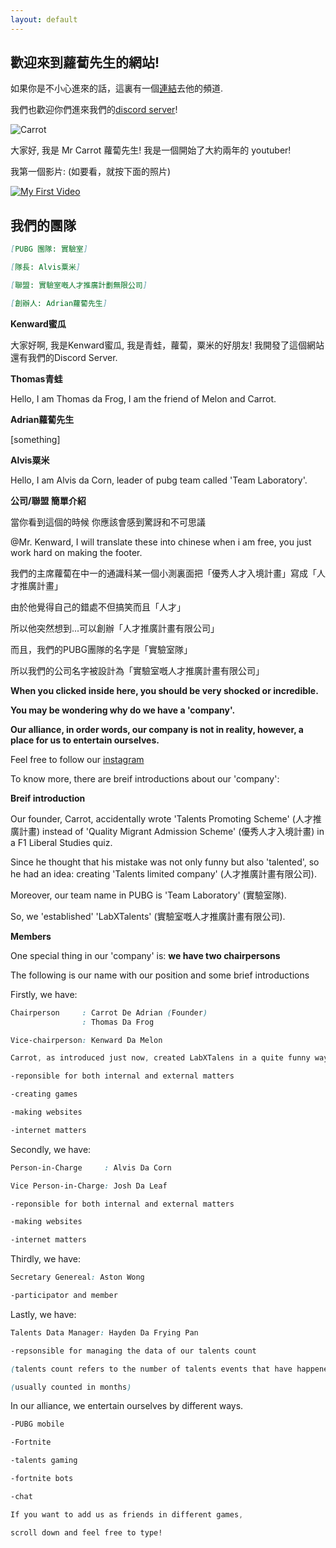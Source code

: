 ```yaml
---
layout: default
---
```


## 歡迎來到蘿蔔先生的網站!

如果你是不小心進來的話，這裏有一個[連結](https://www.youtube.com/channel/UCivFdElFMoozxWlNqQsyNUw)去他的頻道.

我們也歡迎你們進來我們的[discord server](https://discord.gg/UdNqmQfZcz)!

![Carrot](https://user-images.githubusercontent.com/77493028/104836657-65e48a00-58ea-11eb-8ea7-793a30b4cbc4.png)

大家好, 我是 Mr Carrot 蘿蔔先生! 我是一個開始了大約兩年的 youtuber!

我第一個影片:   (如要看，就按下面的照片)

[![My First Video](http://i3.ytimg.com/vi/7hEmZ3OV_s0/hqdefault.jpg)](https://www.youtube.com/watch?v=7hEmZ3OV_s0&t=4s)





## 我們的團隊

```md
[PUBG 團隊: 實驗室]

[隊長: Alvis粟米]
```
```md
[聯盟: 實驗室嘅人才推廣計劃無限公司]

[創辦人: Adrian蘿蔔先生]
```




  **Kenward蜜瓜**
  
  大家好啊, 我是Kenward蜜瓜, 我是青蛙，蘿蔔，粟米的好朋友! 我開發了這個網站還有我們的Discord Server. 
  
  **Thomas青蛙**
  
  Hello, I am Thomas da Frog, I am the friend of Melon and Carrot.
  
  **Adrian蘿蔔先生**

 [something]
 
  **Alvis粟米**
  
  Hello, I am Alvis da Corn, leader of pubg team called 'Team Laboratory'.
  
  **公司/聯盟 簡單介紹**
  
  當你看到這個的時候 你應該會感到驚訝和不可思議
  
  @Mr. Kenward, I will translate these into chinese when i am free, you just work hard on making the footer.
  
  我們的主席蘿蔔在中一的通識科某一個小測裏面把「優秀人才入境計畫」寫成「人才推廣計畫」
  
  由於他覺得自己的錯處不但搞笑而且「人才」
  
  所以他突然想到...可以創辦「人才推廣計畫有限公司」
  
  而且，我們的PUBG團隊的名字是「實驗室隊」
  
  所以我們的公司名字被設計為「實驗室嘅人才推廣計畫有限公司」
  
  
  __When you clicked inside here, you should be very shocked or incredible.__

__You may be wondering why do we have a 'company'.__
 
__Our alliance, in order words, our company is not in reality, however, a place for us to entertain ourselves.__

Feel free to follow our [instagram](https://www.instagram.com/labxtalents/)

To know more, there are breif introductions about our 'company':

**Breif introduction**

Our founder, Carrot, accidentally wrote 'Talents Promoting Scheme' (人才推廣計畫) instead of 'Quality Migrant Admission Scheme' (優秀人才入境計畫) in a F1 Liberal Studies quiz.

Since he thought that his mistake was not only funny but also 'talented', so he had an idea: creating 'Talents limited company' (人才推廣計畫有限公司).

Moreover, our team name in PUBG is 'Team Laboratory' (實驗室隊).

So, we 'established' 'LabXTalents' (實驗室嘅人才推廣計畫有限公司).

**Members**

One special thing in our 'company' is: **we have two chairpersons**

The following is our name with our position and some brief introductions



Firstly, we have:

```css
Chairperson     : Carrot De Adrian (Founder)
                : Thomas Da Frog

Vice-chairperson: Kenward Da Melon
```
```css
Carrot, as introduced just now, created LabXTalens in a quite funny way.

-reponsible for both internal and external matters

-creating games

-making websites

-internet matters
```

Secondly, we have:

```css
Person-in-Charge     : Alvis Da Corn

Vice Person-in-Charge: Josh Da Leaf
```

```css
-reponsible for both internal and external matters

-making websites

-internet matters
```

Thirdly, we have:

```css
Secretary Genereal: Aston Wong
```

```css
-participator and member
```

Lastly, we have:

```css
Talents Data Manager: Hayden Da Frying Pan
```

```css
-repsonsible for managing the data of our talents count

(talents count refers to the number of talents events that have happened)

(usually counted in months)
```

In our alliance, we entertain ourselves by different ways.

```css
-PUBG mobile

-Fortnite

-talents gaming

-fortnite bots

-chat
```

```css
If you want to add us as friends in different games,

scroll down and feel free to type!
```



